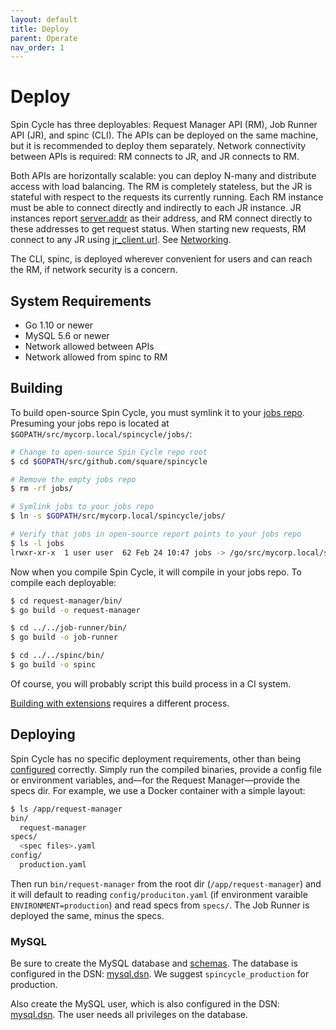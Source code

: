 ```yaml
---
layout: default
title: Deploy
parent: Operate
nav_order: 1
---
```


# Deploy

Spin Cycle has three deployables: Request Manager API (RM), Job Runner API (JR), and spinc (CLI). The APIs can be deployed on the same machine, but it is recommended to deploy them separately. Network connectivity between APIs is required: RM connects to JR, and JR connects to RM. 

Both APIs are horizontally scalable: you can deploy N-many and distribute access with load balancing. The RM is completely stateless, but the JR is stateful with respect to the requests its currently running. Each RM instance must be able to connect directly and indirectly to each JR instance. JR instances report [server.addr](/spincycle/v2.0/operate/configure#jr.server.addr) as their address, and RM connect directly to these addresses to get request status. When starting new requests, RM connect to any JR using [jr_client.url](/spincycle/v2.0/operate/configure#rm.jr_client.url). See [Networking](/spincycle/v2.0/learn-more/networking).

The CLI, spinc, is deployed wherever convenient for users and can reach the RM, if network security is a concern.

## System Requirements

* Go 1.10 or newer
* MySQL 5.6 or newer
* Network allowed between APIs
* Network allowed from spinc to RM

## Building

To build open-source Spin Cycle, you must symlink it to your [jobs repo](/spincycle/v2.0/learn-more/jobs-repo). Presuming your jobs repo is located at `$GOPATH/src/mycorp.local/spincycle/jobs/`:

```bash
# Change to open-source Spin Cycle repo root
$ cd $GOPATH/src/github.com/square/spincycle

# Remove the empty jobs repo
$ rm -rf jobs/

# Symlink jobs to your jobs repo
$ ln -s $GOPATH/src/mycorp.local/spincycle/jobs/

# Verify that jobs in open-source report points to your jobs repo
$ ls -l jobs
lrwxr-xr-x  1 user user  62 Feb 24 10:47 jobs -> /go/src/mycorp.local/spincycle/jobs/
```

Now when you compile Spin Cycle, it will compile in your jobs repo. To compile each deployable:

```bash
$ cd request-manager/bin/
$ go build -o request-manager

$ cd ../../job-runner/bin/
$ go build -o job-runner

$ cd ../../spinc/bin/
$ go build -o spinc
```

Of course, you will probably script this build process in a CI system.

[Building with extensions](/spincycle/v2.0/develop/extensions#building) requires a different process.

## Deploying

Spin Cycle has no specific deployment requirements, other than being [configured](/spincycle/v2.0/operate/configure) correctly. Simply run the compiled binaries, provide a config file or environment variables, and&mdash;for the Request Manager&mdash;provide the specs dir. For example, we use a Docker container with a simple layout:

```sh
$ ls /app/request-manager
bin/
  request-manager
specs/
  <spec files>.yaml
config/
  production.yaml
```

Then run `bin/request-manager` from the root dir (`/app/request-manager`) and it will default to reading `config/produciton.yaml` (if environment varaible `ENVIRONMENT=production`) and read specs from `specs/`. The Job Runner is deployed the same, minus the specs.


### MySQL

Be sure to create the MySQL database and [schemas](https://github.com/square/spincycle/blob/master/request-manager/resources/request_manager_schema.sql). The database is configured in the DSN: [mysql.dsn](/spincycle/v2.0/operate/configure#rm.mysql.dsn). We suggest `spincycle_production` for production.

Also create the MySQL user, which is also configured in the DSN: [mysql.dsn](/spincycle/v2.0/operate/configure#rm.mysql.dsn). The user needs all privileges on the database.
